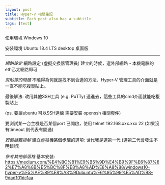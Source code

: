 ```yaml
---
layout: post
title: Hyper-V 相關筆記
subtitle: Each post also has a subtitle
tags: [test]
---
```




使用環境 Windows 10

安裝環境 Ubuntu 18.4 LTS desktop 桌面版

---


*網路設定*
網路設定 (虛擬交換器管理員) 建立的時候，選外部網路 - 本機電腦的eth乙太網路即可

 

*剪貼簿的問題*
不曉得為何就是找不到合適的方法、Hyper-V 管理工具的介面就是一直不能吃複製貼上。

最後解法: 改用其他SSH工具 (e.g.  PuTTy) 連進去，這些工具的cmd介面就能吃複製貼上

(ps. 要讓ubuntu 可以SSH連線  需要安裝 openssh 相關套件)

要測試某一台主機是否某個port 已開啟，使用 telnet 192.168.xxx.xxx  22    (如果沒有timeout 則代表有開通)

 

 

 

*安裝疑難排解*
建立虛擬機某個步驟的選項: 世代我是選第一代 (選第二代會發生不明錯誤)

 

 

*參考其他部落格*
基本安裝:  
https://medium.com/%E4%BC%81%E9%B5%9D%E4%B9%9F%E6%87%82%E7%A8%8B%E5%BC%8F%E8%A8%AD%E8%A8%88/windows10-hyper-v%E5%AE%89%E8%A3%9Dubuntu%E6%95%99%E5%AD%B8-9dad101dc1aa
